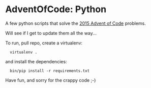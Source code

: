 # AdventOfCode: Python

A few python scripts that solve the [2015 Advent of Code](http://adventofcode.com/) problems.

Will see if I get to update them all the way...

To run, pull repo, create a virtualenv:

```
  virtualenv .
```

and install the dependencies:

```
  bin/pip install -r requirements.txt
```

Have fun, and sorry for the crappy code ;-)

